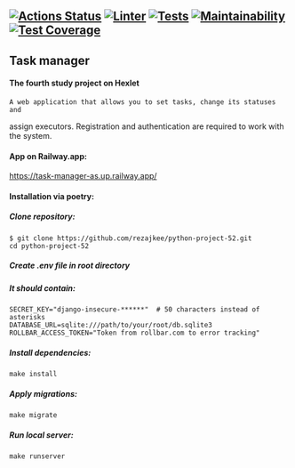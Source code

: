 [![Actions Status](https://github.com/rezajkee/python-project-52/workflows/hexlet-check/badge.svg)](https://github.com/rezajkee/python-project-52/actions)
[![Linter](https://github.com/rezajkee/python-project-52/actions/workflows/linter.yml/badge.svg?branch=main)](https://github.com/rezajkee/python-project-52/actions/workflows/linter.yml)
[![Tests](https://github.com/rezajkee/python-project-52/actions/workflows/test.yml/badge.svg?branch=main)](https://github.com/rezajkee/python-project-52/actions/workflows/test.yml)
[![Maintainability](https://api.codeclimate.com/v1/badges/0e671059313f10ee4207/maintainability)](https://codeclimate.com/github/rezajkee/python-project-52/maintainability)
[![Test Coverage](https://api.codeclimate.com/v1/badges/0e671059313f10ee4207/test_coverage)](https://codeclimate.com/github/rezajkee/python-project-52/test_coverage)
-----------
## Task manager

#### The fourth study project on Hexlet

    A web application that allows you to set tasks, change its statuses and 
assign executors. Registration and authentication are required to work with 
the system.

#### App on Railway.app:

https://task-manager-as.up.railway.app/

#### Installation via poetry:

##### Clone repository:
```
$ git clone https://github.com/rezajkee/python-project-52.git
cd python-project-52
```

##### Create .env file in root directory
##### It should contain:
```
SECRET_KEY="django-insecure-******"  # 50 characters instead of asterisks
DATABASE_URL=sqlite:///path/to/your/root/db.sqlite3
ROLLBAR_ACCESS_TOKEN="Token from rollbar.com to error tracking"
```

##### Install dependencies:
```
make install
```

##### Apply migrations:
```
make migrate
```

##### Run local server:
```
make runserver
```
